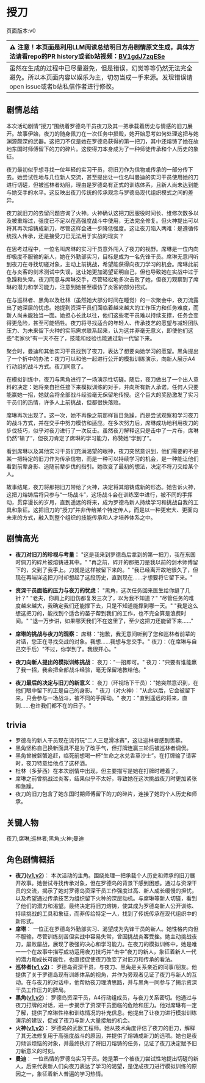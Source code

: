 # 授刀
页面版本:v0
 

| :warning: 注意！本页面是利用LLM阅读总结明日方舟剧情原文生成，具体方法请看repo的PR history或者b站视频：[BV1gdJ7zqESe](https://www.bilibili.com/video/BV1gdJ7zqESe/)         |
|:----------------------------|
| 虽然在生成的过程中已尽量避免，但是错误，幻觉等等仍然无法完全避免。所以本页面内容以娱乐为主，切勿当成一手来源。发现错误请open issue或者b站私信作者进行修改。|



## 剧情总结
本次活动剧情“授刀”围绕着罗德岛干员夜刀及其一把承载着历史与情感的旧刀展开。故事伊始，夜刀的随身佩刀在一次任务中损毁，她开始思考如何处理这把与她渊源颇深的武器。这把刀不仅是她在罗德岛获得的第一把刀，其中还熔铸了她在故地东国时师傅留下的刀的碎片。这使得刀本身成为了一种师徒传承和个人历史的象征。

夜刀最初似乎想寻找一位年轻的实习干员，将旧刀作为信物或传承的一部分传下去。她尝试性地与几位新人交流，甚至提出让一位名叫曼迪的实习干员使用她的刀进行切磋，但被巡林者劝阻，理由是罗德岛有正式的训练体系，且新人尚未达到能与她交手的水平。这反映出夜刀传统的传承观念与罗德岛现代组织模式之间的差异。

夜刀就旧刀的去留问题咨询了火神。火神确认这把刀因服役时间长、维修次数多以及被重熔过，强度已不足以在高强度战斗中使用，无法完全修复。但火神提出可以将其再次熔铸成新刀，尽管这样会进一步降低强度。这让夜刀陷入两难：是遵循传统找人传承，还是接受刀已无法用于实战的现实？

在思考过程中，一位名叫席琳的实习干员意外闯入了夜刀的视野。席琳是一位内向却极度不服输的新人，她在外勤部实习，目标是成为一名先锋干员。席琳无意间听到夜刀在寻找切磋对象，主动上前挑战，希望能获得向夜刀学习的机会。席琳此前在与炎客的剑术测试中失误，这让她更加渴望证明自己，但也导致她在实战中过于急躁和失常。夜刀同意与席琳交手，尽管轻松地多次击败了她，但夜刀观察到了席琳的潜力和学习能力，注意到她甚至模仿了炎客的部分招式。

在与巡林者、黑角以及杜林（虽然她大部分时间在睡觉）的一次聚会中，夜刀流露出了她深层的忧虑。她提到资深干员们面临着越来越大的工作压力和任务难度，而新人尚未能独当一面。她担心长此以往，他们这些老干员难以持续支撑，任务会变得更危险，甚至可能牺牲。夜刀将寻找适合的年轻人、传承技艺的愿望与减轻团队压力、为未来留下火种的实际需求联系起来，认为这并非毫无意义，即使他们这些“老家伙”有一天不在了，技能和经验也能通过新一代留下来。

聚会时，曼迪和其他实习干员找到了夜刀，表达了想要向她学习的愿望。黑角提出了一个折中的办法：夜刀可以和他一起进行公开的模拟训练演示，向新人展示A4行动组的战斗方式。夜刀同意了。

在模拟训练中，夜刀与黑角进行了一场演示性切磋。随后，夜刀做出了一个出人意料的决定：她将亲自担任接下来模拟训练的对手，并向所有新人承诺，任何人只要能赢她一招，她就会将全部战斗经验毫无保留地传授。这个巨大的奖励激发了实习干员们的热情，许多人上前挑战，但都很快落败。

席琳再次出现了。这一次，她不再像之前那样盲目急躁，而是尝试观察和学习夜刀的战斗方式，并在交手中努力模仿和适应。在多次努力后，席琳成功地利用夜刀的步伐技巧，似乎对夜刀进行了一次反击。虽然夜刀解释这只是击中了一片布，席琳仍然“输了”，但夜刀肯定了席琳的学习能力，称赞她“学到了”。

看到席琳以及其他实习干员们充满渴望的眼神，夜刀突然意识到，他们需要的不是某一把特定的旧刀作为传承信物，而是一种可以持续学习的机会，是一种能让他们看到前辈身影、追随前辈步伐的指引。她改变了最初的想法，决定不将刀交给某个人。

故事结尾，夜刀将那把旧刀带给了火神，决定将其熔铸成新的形态。她告诉火神，这把刀熔铸后将只参与“一场战斗”，这场战斗会在训练室中进行，被不同的手挥动，贯穿漫长的岁月，直到遥远的将来，成为罗德岛新人持续学习和挑战自我的工具和象征。这把旧刀的“授刀”并非传给某个特定传人，而是以一种更宏大、更面向未来的方式，融入到整个组织的技能传承和人才培养体系之中。
## 剧情高光
*   **夜刀对旧刀的珍视与考量：**
    "这是我来到罗德岛后拿到的第一把刀，我在东国时佩刀的碎片被熔铸进其中。"
    "再之前，碎开的那把刀是我以前的剑术师傅留下的，交到了我手上。刀就是这样被留下来的。"
    "我已经离开故地很久了，但现在再端详这把刀时却想起了这段历史，直到现在......才想要将它留下来。"

*   **资深干员面临的压力与夜刀的忧虑：**
    "黑角，这次任务回来医生给你缝了几针？"
    "老夫，你肩上的旧伤都复发三次了，以为我不知道？"
    "尽管任务的难度越来越大，我确定我们还能撑下去，只是不知道能撑到哪一天。"
    "我是这么想这把刀的，能找到个适合的苗子帮到我们的工作，也不完全算是浪费时间。"
    "退一万步讲，如果哪天我们不在这里了，至少这把刀还能留下来......"

*   **席琳的挑战与夜刀的观察：**
    席琳："抱歉，我无意间听到了您和巡林者前辈的对话，您正在寻找交战的对象。我想......我想与您交手。"
    夜刀：（在席琳与自己交手后）"不过，你学到了。我很开心。"

*   **夜刀向新人提出的模拟训练挑战：**
    夜刀："一招即可。"
    夜刀："只要有谁能赢了我一招，我会把全部战斗经验，毫无保留地教给他。"

*   **夜刀最后的决定与旧刀的新意义：**
    夜刀（环视场下干员）："她突然意识到，在他们眼中留下的正是自己的身影。"
    夜刀（对火神）："从此以后，它会被留下来，只会参与一场战斗，被不同的手挥动。"
    夜刀："直到遥远的将来，直到......也许我们都不在的日子。"
## trivia
*   罗德岛的新人干员现在流行玩“二人三足滑冰赛”，这让巡林者感到羡慕。
*   黑角坚称自己换新面具不是为了改手气，但打牌连赢三轮后被巡林者调侃。
*   黑角曾被磐蟹追赶，临死前想喝一杯“生命之水兑香草沙士”。在打牌输了请客时，夜刀特意给他点了这杯酒。
*   杜林（多萝西）在本次剧情中出现，但主要描写是她在打牌时睡着了。
*   席琳之前曾挑战过炎客，结果似乎不太好，导致她在这次挑战夜刀时更加紧张和急躁。
*   夜刀的旧刀包含了她东国时期师傅留下的刀的碎片，连接了她的个人历史和师承。
## 关键人物
夜刀;席琳;巡林者;黑角;火神;曼迪
## 角色剧情概括
-   **夜刀([v1](../chars/char_502_nblade.md),[v2](../char_v3/char_502_nblade.md))**： 本次活动的主角。围绕处理一把承载个人历史和师承的旧刀展开故事。她尝试寻找传承对象，但在罗德岛的背景下感到困惑。通过与资深干员的交流，揭示了她对罗德岛资深干员工作强度过高、新人成长缓慢的担忧，以及希望通过传承技艺为组织留下火种的深层动机。与席琳等新人切磋，看到了他们的潜力和渴望。最终决定将旧刀熔铸，使其成为罗德岛新人公开训练、持续挑战的工具和象征，而非传给特定一人，找到了传统传承在现代组织中的新形式。
-   **席琳**： 一位正在罗德岛外勤部实习、渴望成为先锋干员的新人。她性格内向但不服输，尽管训练刻苦但实战中容易失常，曾因挑战炎客受挫。她主动挑战夜刀，屡败屡战，展现了极强的决心和学习能力。在夜刀的模拟训练中，她是唯一一个在故事中描写成功运用夜刀技巧并“击中”夜刀的新人，象征着新人一代的潜力和成长可能性，也直接促使夜刀改变了对旧刀和传承的看法。
-   **巡林者([v1](../chars/char_503_rang.md),[v2](../char_v3/char_503_rang.md))**： 罗德岛资深干员，与夜刀、黑角是关系亲近的同事/朋友。他提供了关于罗德岛现有训练体系的视角，并作为旁观者见证了夜刀与新人的互动。在与夜刀的对话中，他帮助夜刀理清思路，并与黑角一同参与了揭示资深干员工作压力的牌局。
-   **黑角([v1](../chars/char_500_noirc.md),[v2](../char_v3/char_500_noirc.md))**： 罗德岛资深干员，A4行动组成员，与夜刀关系密切。他通过与夜刀打牌的对话，进一步揭示了资深干员面临的危险和压力。他对席琳有一定了解，提供了席琳性格和训练情况的补充信息。他提出了让夜刀进行模拟训练演示的建议，促成了夜刀与新人大量接触的机会。
-   **火神([v1](../chars/char_163_hpsts.md),[v2](../char_v3/char_163_hpsts.md))**： 罗德岛的武器工程师。她从技术角度评估了夜刀的旧刀，解释了其无法修复用于高强度战斗的原因，并提供了熔铸成新刀的选项。她也是夜刀倾诉烦恼的对象，并最终执行了将旧刀熔铸的任务，见证了夜刀决定赋予旧刀新意义的时刻。
-   **曼迪**： 一位热情的罗德岛实习干员。她是第一个被夜刀尝试性地提出切磋的新人，后来代表新人们向夜刀表达了学习的渴望，是促成夜刀进行模拟训练的原因之一，象征着新人普遍的学习热情。
